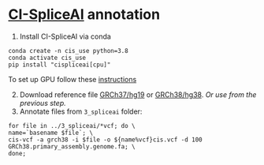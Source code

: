 # [CI-SpliceAI](https://github.com/YStrauch/CI-SpliceAI__Annotation) annotation
1. Install CI-SpliceAI via conda
```
conda create -n cis_use python=3.8
conda activate cis_use
pip install "cispliceai[cpu]"
```
To set up GPU follow these [instructions](https://ci-spliceai.com/install/) 

2. Download reference file [GRCh37/hg19](http://hgdownload.cse.ucsc.edu/goldenPath/hg19/bigZips/hg19.fa.gz) or [GRCh38/hg38](http://hgdownload.cse.ucsc.edu/goldenPath/hg38/bigZips/hg38.fa.gz). *Or use from the previous step.*
3. Annotate files from `3_spliceai` folder:
```
for file in ../3_spliceai/*vcf; do \
name=`basename $file`; \
cis-vcf -a grch38 -i $file -o ${name%vcf}cis.vcf -d 100 GRCh38.primary_assembly.genome.fa; \
done;
```
